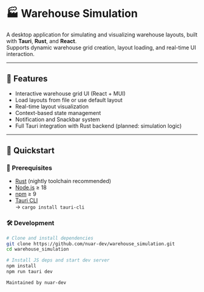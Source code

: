 # 🏭 Warehouse Simulation

A desktop application for simulating and visualizing warehouse layouts, built with **Tauri**, **Rust**, and **React**.  
Supports dynamic warehouse grid creation, layout loading, and real-time UI interaction.

---

## 📐 Features

- Interactive warehouse grid UI (React + MUI)
- Load layouts from file or use default layout
- Real-time layout visualization
- Context-based state management
- Notification and Snackbar system
- Full Tauri integration with Rust backend (planned: simulation logic)

---

## 🚀 Quickstart

### 🧰 Prerequisites

- [Rust](https://rust-lang.org) (nightly toolchain recommended)
- [Node.js](https://nodejs.org/) ≥ 18
- [npm](https://www.npmjs.com/) ≥ 9
- [Tauri CLI](https://tauri.app/)  
  → `cargo install tauri-cli`

### 🛠 Development

```bash
# Clone and install dependencies
git clone https://github.com/nuar-dev/warehouse_simulation.git
cd warehouse_simulation

# Install JS deps and start dev server
npm install
npm run tauri dev

Maintained by nuar-dev
